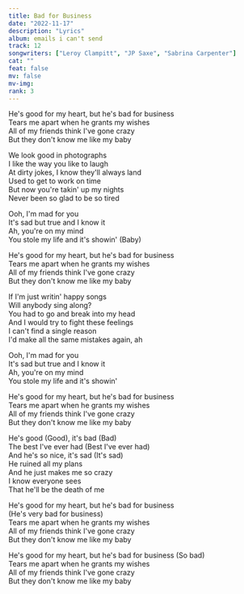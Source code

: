 ```yaml
---
title: Bad for Business
date: "2022-11-17"
description: "Lyrics"
album: emails i can't send
track: 12
songwriters: ["Leroy Clampitt", "JP Saxe", "Sabrina Carpenter"]
cat: ""
feat: false
mv: false
mv-img:
rank: 3
---
```


<p className="chorus">
He's good for my heart, but he's bad for business <br />
Tears me apart when he grants my wishes <br />
All of my friends think I've gone crazy <br />
But they don't know me like my baby <br />
</p>
<p className="verse-one">
We look good in photographs <br />
I like the way you like to laugh <br />
At dirty jokes, I know they'll always land <br />
Used to get to work on time <br />
But now you're takin' up my nights <br />
Never been so glad to be so tired <br />
</p>
<p className="pre-chorus">
Ooh, I'm mad for you <br />
It's sad but true and I know it <br />
Ah, you're on my mind <br />
You stole my life and it's showin' (Baby) <br />
</p>
<p className="chorus">
He's good for my heart, but he's bad for business <br />
Tears me apart when he grants my wishes <br />
All of my friends think I've gone crazy <br />
But they don't know me like my baby <br />
</p>
<p className="verse-two">
If I'm just writin' happy songs <br />
Will anybody sing along? <br />
You had to go and break into my head <br />
And I would try to fight these feelings <br />
I can't find a single reason <br />
I'd make all the same mistakes again, ah <br />
</p>
<p className="pre-chorus">
Ooh, I'm mad for you <br />
It's sad but true and I know it <br />
Ah, you're on my mind <br />
You stole my life and it's showin' <br />
</p>
<p className="chorus">
He's good for my heart, but he's bad for  business <br />
Tears me apart when he grants my wishes <br />
All of my friends think I've gone crazy <br />
But they don't know me like my baby <br />
</p>
<p className="bridge">
He's good (Good), it's bad (Bad) <br />
The best I've ever had (Best I've ever had) <br />
And he's so nice, it's sad (It's sad) <br />
He ruined all my plans <br />
And he just makes me so crazy <br />
I know everyone sees <br />
That he'll be the death of me <br />
</p>
<p className="chorus">
He's good for my heart, but he's bad for business<br /> (He's very bad for business)<br />
Tears me apart when he grants my wishes <br />
All of my friends think I've gone crazy <br />
But they don't know me like my baby <br />
</p>
<p className="outro">
He's good for my heart, but he's bad for business (So bad) <br />
Tears me apart when he grants my wishes <br />
All of my friends think I've gone crazy <br />
But they don't know me like my baby <br />
</p>

